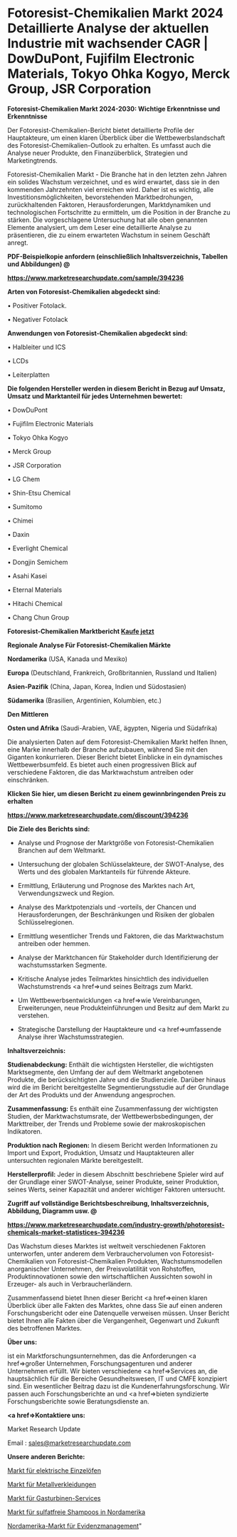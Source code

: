 # Fotoresist-Chemikalien Markt 2024 Detaillierte Analyse der aktuellen Industrie mit wachsender CAGR | DowDuPont, Fujifilm Electronic Materials, Tokyo Ohka Kogyo, Merck Group, JSR Corporation

<strong>Fotoresist-Chemikalien Markt 2024-2030: Wichtige Erkenntnisse und Erkenntnisse</strong>

Der Fotoresist-Chemikalien-Bericht bietet detaillierte Profile der Hauptakteure, um einen klaren Überblick über die Wettbewerbslandschaft des Fotoresist-Chemikalien-Outlook zu erhalten. Es umfasst auch die Analyse neuer Produkte, den Finanzüberblick, Strategien und Marketingtrends.

Fotoresist-Chemikalien Markt - Die Branche hat in den letzten zehn Jahren ein solides Wachstum verzeichnet, und es wird erwartet, dass sie in den kommenden Jahrzehnten viel erreichen wird. Daher ist es wichtig, alle Investitionsmöglichkeiten, bevorstehenden Marktbedrohungen, zurückhaltenden Faktoren, Herausforderungen, Marktdynamiken und technologischen Fortschritte zu ermitteln, um die Position in der Branche zu stärken. Die vorgeschlagene Untersuchung hat alle oben genannten Elemente analysiert, um dem Leser eine detaillierte Analyse zu präsentieren, die zu einem erwarteten Wachstum in seinem Geschäft anregt.



<strong><b>PDF-Beispielkopie anfordern (einschließlich Inhaltsverzeichnis, Tabellen und Abbildungen) @ </b></strong>

<strong><a href=https://www.marketresearchupdate.com/sample/394236>

<strong>https://www.marketresearchupdate.com/sample/394236</u></a></strong></strong>



<strong>Arten von Fotoresist-Chemikalien abgedeckt sind:</strong>

• Positiver Fotolack.

• Negativer Fotolack



<strong>Anwendungen von Fotoresist-Chemikalien abgedeckt sind:</strong>

• Halbleiter und ICS

• LCDs

• Leiterplatten



<strong>Die folgenden Hersteller werden in diesem Bericht in Bezug auf Umsatz, Umsatz und Marktanteil für jedes Unternehmen bewertet:</strong>

• DowDuPont

• Fujifilm Electronic Materials

• Tokyo Ohka Kogyo

• Merck Group

• JSR Corporation

• LG Chem

• Shin-Etsu Chemical

• Sumitomo

• Chimei

• Daxin

• Everlight Chemical

• Dongjin Semichem

• Asahi Kasei

• Eternal Materials

• Hitachi Chemical

• Chang Chun Group



<strong>Fotoresist-Chemikalien Marktbericht <a href=https://www.marketresearchupdate.com/buynow/394236>Kaufe jetzt</a></strong>



<strong>Regionale Analyse Für Fotoresist-Chemikalien Märkte</strong>



<strong>Nordamerika</strong> (USA, Kanada und Mexiko)



<strong>Europa</strong> (Deutschland, Frankreich, Großbritannien, Russland und Italien)



<strong>Asien-Pazifik</strong> (China, Japan, Korea, Indien und Südostasien)



<strong>Südamerika</strong> (Brasilien, Argentinien, Kolumbien, etc.)



<strong>Den Mittleren</strong> 

<strong>Osten und Afrika</strong> (Saudi-Arabien, VAE, ägypten, Nigeria und Südafrika)

Die analysierten Daten auf dem Fotoresist-Chemikalien Markt helfen Ihnen, eine Marke innerhalb der Branche aufzubauen, während Sie mit den Giganten konkurrieren. Dieser Bericht bietet Einblicke in ein dynamisches Wettbewerbsumfeld. Es bietet auch einen progressiven Blick auf verschiedene Faktoren, die das Marktwachstum antreiben oder einschränken.



<strong>Klicken Sie hier, um diesen Bericht zu einem gewinnbringenden Preis zu erhalten
</strong>

<strong><a href=https://www.marketresearchupdate.com/discount/394236>https://www.marketresearchupdate.com/discount/394236</b></u></strong></a>



<strong>Die Ziele des Berichts sind:</strong>

- Analyse und Prognose der Marktgröße von Fotoresist-Chemikalien Branchen auf dem Weltmarkt.

- Untersuchung der globalen Schlüsselakteure, der SWOT-Analyse, des Werts und des globalen Marktanteils für führende Akteure.

- Ermittlung, Erläuterung und Prognose des Marktes nach Art, Verwendungszweck und Region.

- Analyse des Marktpotenzials und -vorteils, der Chancen und Herausforderungen, der Beschränkungen und Risiken der globalen Schlüsselregionen.

- Ermittlung wesentlicher Trends und Faktoren, die das Marktwachstum antreiben oder hemmen.

- Analyse der Marktchancen für Stakeholder durch Identifizierung der wachstumsstarken Segmente.

- Kritische Analyse jedes Teilmarktes hinsichtlich des individuellen Wachstumstrends <a href=>und</a> seines Beitrags zum Markt.

- Um Wettbewerbsentwicklungen <a href=>wie</a> Vereinbarungen, Erweiterungen, neue Produkteinführungen und Besitz auf dem Markt zu verstehen.

- Strategische Darstellung der Hauptakteure und <a href=>umfas</a>sende Analyse ihrer Wachstumsstrategien.



<strong>Inhaltsverzeichnis:</strong>



<strong>Studienabdeckung:</strong> Enthält die wichtigsten Hersteller, die wichtigsten Marktsegmente, den Umfang der auf dem Weltmarkt angebotenen Produkte, die berücksichtigten Jahre und die Studienziele. Darüber hinaus wird die im Bericht bereitgestellte Segmentierungsstudie auf der Grundlage der Art des Produkts und der Anwendung angesprochen.



<strong>Zusammenfassung:</strong> Es enthält eine Zusammenfassung der wichtigsten Studien, der Marktwachstumsrate, der Wettbewerbsbedingungen, der Markttreiber, der Trends und Probleme sowie der makroskopischen Indikatoren.



<strong>Produktion nach Regionen:</strong> In diesem Bericht werden Informationen zu Import und Export, Produktion, Umsatz und Hauptakteuren aller untersuchten regionalen Märkte bereitgestellt.



<strong>Herstellerprofil:</strong> Jeder in diesem Abschnitt beschriebene Spieler wird auf der Grundlage einer SWOT-Analyse, seiner Produkte, seiner Produktion, seines Werts, seiner Kapazität und anderer wichtiger Faktoren untersucht.



<strong><b>Zugriff auf vollständige Berichtsbeschreibung, Inhaltsverzeichnis, Abbildung, Diagramm usw. @ </b></strong>

<strong><a href=https://www.marketresearchupdate.com/industry-growth/photoresist-chemicals-market-statistices-394236>https://www.marketresearchupdate.com/industry-growth/photoresist-chemicals-market-statistices-394236</a></strong>

Das Wachstum dieses Marktes ist weltweit verschiedenen Faktoren unterworfen, unter anderem dem Verbrauchervolumen von Fotoresist-Chemikalien von Fotoresist-Chemikalien Produkten, Wachstumsmodellen anorganischer Unternehmen, der Preisvolatilität von Rohstoffen, Produktinnovationen sowie den wirtschaftlichen Aussichten sowohl in Erzeuger- als auch in Verbraucherländern.

Zusammenfassend bietet Ihnen dieser Bericht <a href=>einen</a> klaren Überblick über alle Fakten des Marktes, ohne dass Sie auf einen anderen Forschungsbericht oder eine Datenquelle verweisen müssen. Unser Bericht bietet Ihnen alle Fakten über die Vergangenheit, Gegenwart und Zukunft des betroffenen Marktes.



<strong>Über uns:</strong>

 ist ein Marktforschungsunternehmen, das die Anforderungen <a href=>großer</a> Unternehmen, Forschungsagenturen und anderer Unternehmen erfüllt. Wir bieten verschiedene <a href=>Services</a> an, die hauptsächlich für die Bereiche Gesundheitswesen, IT und CMFE konzipiert sind. Ein wesentlicher Beitrag dazu ist die Kundenerfahrungsforschung. Wir passen auch Forschungsberichte an und <a href=>bieten</a> syndizierte Forschungsberichte sowie Beratungsdienste an.



<strong><a href=>Kontaktiere uns:</a></strong>

Market Research Update

Email : sales@marketresearchupdate.com



<strong>Unsere anderen Berichte:</strong>

<a href=https://www.linkedin.com/pulse/electric-single-oven-market-latest-report-outstanding>Markt für elektrische Einzelöfen</a>

<a href=https://www.linkedin.com/pulse/metal-cladding-market-2023-analysis-growth-drivers>Markt für Metallverkleidungen</a>

<a href=https://www.linkedin.com/pulse/gas-turbine-service-market-outlooks-2023-size>Markt für Gasturbinen-Services</a>

<a href=https://www.linkedin.com/pulse/north-america-sulfate-free-shampoo-market-2023>Markt für sulfatfreie Shampoos in Nordamerika</a>

<a href=https://www.linkedin.com/pulse/north-america-evidence-management-market-size>Nordamerika-Markt für Evidenzmanagement</a>"
